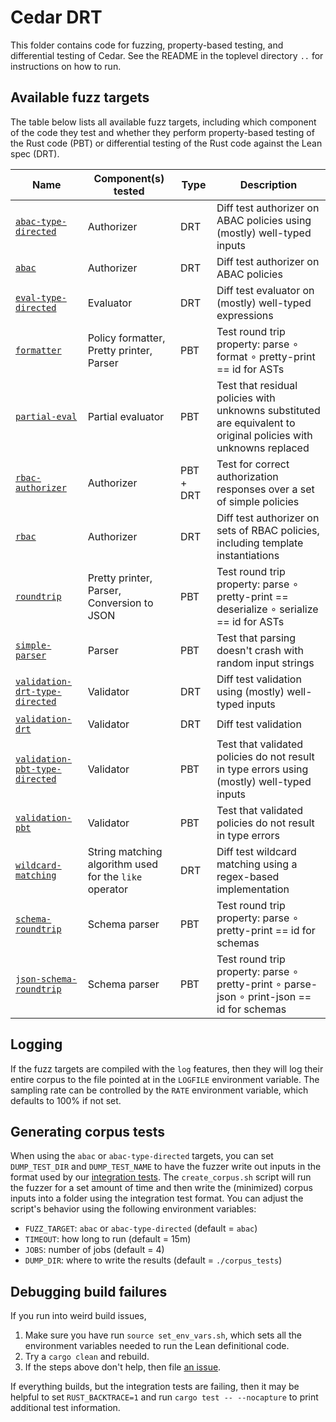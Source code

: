 # Cedar DRT

This folder contains code for fuzzing, property-based testing, and differential testing of Cedar.
See the README in the toplevel directory `..` for instructions on how to run.

## Available fuzz targets

The table below lists all available fuzz targets, including which component of the code they test and whether they perform property-based testing of the Rust code (PBT) or differential testing of the Rust code against the Lean spec (DRT).

| Name | Component(s) tested | Type | Description |
| ----------- | ----------- | ----------- | ----------- |
| [`abac-type-directed`](fuzz/fuzz_targets/abac-type-directed.rs) | Authorizer | DRT | Diff test authorizer on ABAC policies using (mostly) well-typed inputs |
| [`abac`](fuzz/fuzz_targets/abac.rs) | Authorizer | DRT | Diff test authorizer on ABAC policies |
| [`eval-type-directed`](fuzz/fuzz_targets/eval-type-directed.rs) | Evaluator | DRT | Diff test evaluator on (mostly) well-typed expressions |
| [`formatter`](fuzz/fuzz_targets/formatter.rs) | Policy formatter, Pretty printer, Parser | PBT | Test round trip property: parse ∘ format ∘ pretty-print == id for ASTs |
| [`partial-eval`](fuzz/fuzz_targets/partial-eval.rs) | Partial evaluator | PBT | Test that residual policies with unknowns substituted are equivalent to original policies with unknowns replaced |
| [`rbac-authorizer`](fuzz/fuzz_targets/rbac-authorizer.rs) | Authorizer | PBT + DRT | Test for correct authorization responses over a set of simple policies |
| [`rbac`](fuzz/fuzz_targets/rbac.rs) | Authorizer | DRT | Diff test authorizer on sets of RBAC policies, including template instantiations |
| [`roundtrip`](fuzz/fuzz_targets/roundtrip.rs) | Pretty printer, Parser, Conversion to JSON | PBT | Test round trip property: parse ∘ pretty-print == deserialize ∘ serialize == id for ASTs |
| [`simple-parser`](fuzz/fuzz_targets/simple-parser.rs) |  Parser | PBT | Test that parsing doesn't crash with random input strings |
| [`validation-drt-type-directed`](fuzz/fuzz_targets/validation-drt-type-directed.rs) | Validator | DRT | Diff test validation using (mostly) well-typed inputs |
| [`validation-drt`](fuzz/fuzz_targets/validation-drt.rs) | Validator | DRT | Diff test validation |
| [`validation-pbt-type-directed`](fuzz/fuzz_targets/validation-pbt-type-directed.rs) | Validator | PBT | Test that validated policies do not result in type errors using (mostly) well-typed inputs |
| [`validation-pbt`](fuzz/fuzz_targets/validation-pbt.rs) | Validator | PBT | Test that validated policies do not result in type errors |
| [`wildcard-matching`](fuzz/fuzz_targets/wildcard-matching.rs) | String matching algorithm used for the `like` operator | DRT | Diff test wildcard matching using a regex-based implementation |
| [`schema-roundtrip`](fuzz/fuzz_targets/schema-roundtrip.rs) | Schema parser | PBT | Test round trip property: parse ∘ pretty-print == id for schemas
| [`json-schema-roundtrip`](fuzz/fuzz_targets/json-schema-roundtrip.rs) | Schema parser | PBT | Test round trip property: parse ∘ pretty-print ∘ parse-json ∘ print-json == id for schemas

## Logging

If the fuzz targets are compiled with the `log` features, then they will log their entire corpus to the file pointed at in the `LOGFILE` environment variable.
The sampling rate can be controlled by the `RATE` environment variable, which defaults to 100% if not set.

## Generating corpus tests

When using the `abac` or `abac-type-directed` targets, you can set `DUMP_TEST_DIR` and `DUMP_TEST_NAME` to have the fuzzer write out inputs in the format used by our [integration tests](https://github.com/cedar-policy/cedar/tree/main/cedar-integration-tests).
The `create_corpus.sh` script will run the fuzzer for a set amount of time and then write the (minimized) corpus inputs into a folder using the integration test format.
You can adjust the script's behavior using the following environment variables:

* `FUZZ_TARGET`: `abac` or `abac-type-directed` (default = `abac`)
* `TIMEOUT`: how long to run (default = 15m)
* `JOBS`: number of jobs (default = 4)
* `DUMP_DIR`: where to write the results (default = `./corpus_tests`)

## Debugging build failures

If you run into weird build issues,
1. Make sure you have run `source set_env_vars.sh`, which sets all the environment variables needed to run the Lean definitional code.
2. Try a `cargo clean` and rebuild.
3. If the steps above don't help, then file [an issue](https://github.com/cedar-policy/cedar-spec/issues).

If everything builds, but the integration tests are failing, then it may be helpful to set `RUST_BACKTRACE=1` and run `cargo test -- --nocapture` to print additional test information.
